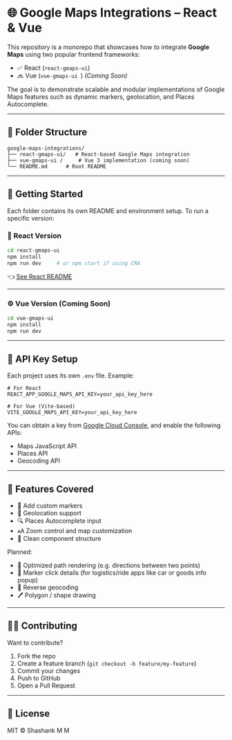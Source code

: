 # 🌐 Google Maps Integrations – React & Vue

This repository is a monorepo that showcases how to integrate **Google Maps** using two popular frontend frameworks:

- ✅ React (`react-gmaps-ui`)
- 🔜 Vue (`vue-gmaps-ui `) _(Coming Soon)_

The goal is to demonstrate scalable and modular implementations of Google Maps features such as dynamic markers, geolocation, and Places Autocomplete.

---

## 📁 Folder Structure

```
google-maps-integrations/
├── react-gmaps-ui/   # React-based Google Maps integration
├── vue-gmaps-ui /     # Vue 3 implementation (coming soon)
└── README.md      # Root README
```

---

## 🚀 Getting Started

Each folder contains its own README and environment setup. To run a specific version:

### 🔧 React Version

```bash
cd react-gmaps-ui
npm install
npm run dev     # or npm start if using CRA
```

👈 [See React README](./react-gmaps-ui/README.md)

---

### ⚙️ Vue Version (Coming Soon)

```bash
cd vue-gmaps-ui
npm install
npm run dev
```

---

## 🔐 API Key Setup

Each project uses its own `.env` file. Example:

```
# For React
REACT_APP_GOOGLE_MAPS_API_KEY=your_api_key_here

# For Vue (Vite-based)
VITE_GOOGLE_MAPS_API_KEY=your_api_key_here
```

You can obtain a key from [Google Cloud Console](https://console.cloud.google.com/), and enable the following APIs:

- Maps JavaScript API
- Places API
- Geocoding API

---

## 🎯 Features Covered

- 📍 Add custom markers
- 🧽 Geolocation support
- 🔍 Places Autocomplete input
- 🗚️ Zoom control and map customization
- 🧱 Clean component structure

Planned:

- 🧭 Optimized path rendering (e.g. directions between two points)
- 🚗 Marker click details (for logistics/ride apps like car or goods info popup)
- 🔄 Reverse geocoding
- 🖊️ Polygon / shape drawing

---

## 🧑‍💼 Contributing

Want to contribute?

1. Fork the repo
2. Create a feature branch (`git checkout -b feature/my-feature`)
3. Commit your changes
4. Push to GitHub
5. Open a Pull Request

---

## 📄 License

MIT © Shashank M M
